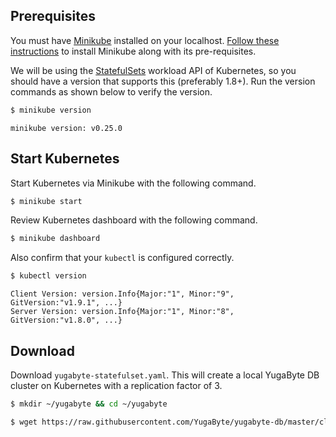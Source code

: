## Prerequisites

You must have [Minikube](https://github.com/kubernetes/minikube) installed on your localhost. [Follow these instructions](https://kubernetes.io/docs/tasks/tools/install-minikube/) to install Minikube along with its pre-requisites.

We will be using the [StatefulSets](https://kubernetes.io/docs/concepts/workloads/controllers/statefulset/) workload API of Kubernetes, so you should have a version that supports this (preferably 1.8+). Run the version commands as shown below to verify the version.

```sh
$ minikube version
```

```
minikube version: v0.25.0
```

## Start Kubernetes

Start Kubernetes via Minikube with the following command.

```sh
$ minikube start
```

Review Kubernetes dashboard with the following command.

```sh
$ minikube dashboard
```

Also confirm that your `kubectl` is configured correctly.

```sh
$ kubectl version
```

```
Client Version: version.Info{Major:"1", Minor:"9", GitVersion:"v1.9.1", ...}
Server Version: version.Info{Major:"1", Minor:"8", GitVersion:"v1.8.0", ...}
```

## Download

Download `yugabyte-statefulset.yaml`. This will create a local YugaByte DB cluster on Kubernetes with a replication factor of 3.

```sh
$ mkdir ~/yugabyte && cd ~/yugabyte
```

```sh
$ wget https://raw.githubusercontent.com/YugaByte/yugabyte-db/master/cloud/kubernetes/yugabyte-statefulset-rf-1.yaml
```
